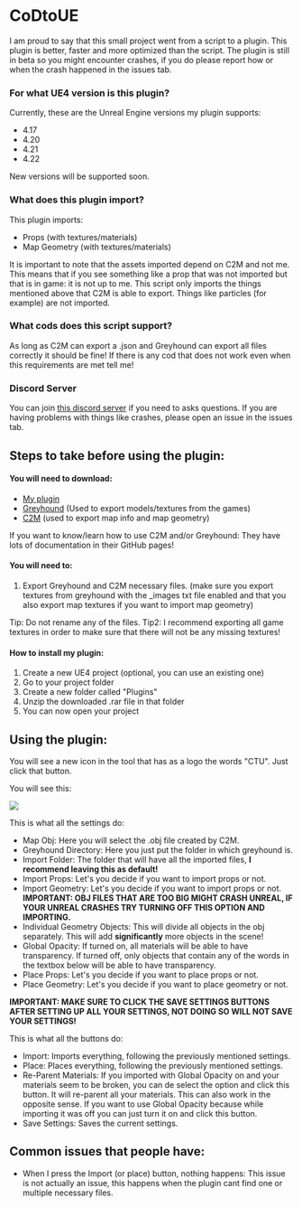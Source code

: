 # CoDtoUE

I am proud to say that this small project went from a script to a plugin. This plugin is better, faster and more optimized than the script. The plugin is still in beta so you might encounter crashes, if you do please report how or when the crash happened in the issues tab.


### For what UE4 version is this plugin?

Currently, these are the Unreal Engine versions my plugin supports:
- 4.17
- 4.20
- 4.21
- 4.22

New versions will be supported soon.


### What does this plugin import?

This plugin imports:
- Props (with textures/materials)
- Map Geometry (with textures/materials)

It is important to note that the assets imported depend on C2M and not me. This means that if you see something like a prop that was not imported but that is in game: it is not up to me. This script only imports the things mentioned above that C2M is able to export. Things like particles (for example) are not imported.


### What cods does this script support?

As long as C2M can export a .json and Greyhound can export all files correctly it should be fine! If there is any cod that does not work even when this requirements are met tell me!

### Discord Server

You can join [this discord server](https://discord.gg/c3eYJPM) if you need to asks questions. If you are having problems with things like crashes, please open an issue in the issues tab.

## Steps to take before using the plugin:

#### You will need to download:

- [My plugin](https://github.com/AgenteDog/CoDtoUE4/releases)
- [Greyhound](https://github.com/Scobalula/Greyhound/releases) (Used to export models/textures from the games)
- [C2M](https://github.com/sheilan102/C2M) (used to export map info and map geometry)

If you want to know/learn how to use C2M and/or Greyhound: They have lots of documentation in their GitHub pages!

#### You will need to:
1. Export Greyhound and C2M necessary files. (make sure you export textures from greyhound with the \_images txt file enabled and that you also export map textures if you want to import map geometry)

Tip: Do not rename any of the files.
Tip2: I recommend exporting all game textures in order to make sure that there will not be any missing textures!

#### How to install my plugin:

1. Create a new UE4 project (optional, you can use an existing one)
2. Go to your project folder
3. Create a new folder called "Plugins"
4. Unzip the downloaded .rar file in that folder
5. You can now open your project


## Using the plugin:

You will see a new icon in the tool that has as a logo the words "CTU". Just click that button.

You will see this:

![](https://imgur.com/eRFkN8o)

This is what all the settings do:

- Map Obj: Here you will select the .obj file created by C2M.
- Greyhound Directory: Here you just put the folder in which greyhound is.
- Import Folder: The folder that will have all the imported files, **I recommend leaving this as default!**
- Import Props: Let's you decide if you want to import props or not.
- Import Geometry: Let's you decide if you want to import props or not. **IMPORTANT: OBJ FILES THAT ARE TOO BIG MIGHT CRASH UNREAL, IF YOUR UNREAL CRASHES TRY TURNING OFF THIS OPTION AND IMPORTING.**
- Individual Geometry Objects: This will divide all objects in the obj separately. This will add **significantly** more objects in the scene!
- Global Opacity: If turned on, all materials will be able to have transparency. If turned off, only objects that contain any of the words in the textbox below will be able to have transparency.
- Place Props: Let's you decide if you want to place props or not.
- Place Geometry: Let's you decide if you want to place geometry or not.

**IMPORTANT: MAKE SURE TO CLICK THE SAVE SETTINGS BUTTONS AFTER SETTING UP ALL YOUR SETTINGS, NOT DOING SO WILL NOT SAVE YOUR SETTINGS!**

This is what all the buttons do:
- Import: Imports everything, following the previously mentioned settings.
- Place: Places everything, following the previously mentioned settings.
- Re-Parent Materials: If you imported with Global Opacity on and your materials seem to be broken, you can de select the option and click this button. It will re-parent all your materials. This can also work in the opposite sense. If you want to use Global Opacity because while importing it was off you can just turn it on and click this button.
- Save Settings: Saves the current settings.


## Common issues that people have:

- When I press the Import (or place) button, nothing happens: This issue is not actually an issue, this happens when the plugin cant find one or multiple necessary files.
